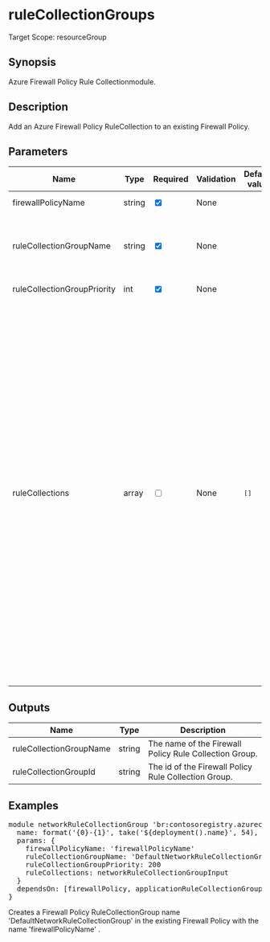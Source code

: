 # ruleCollectionGroups

Target Scope: resourceGroup

## Synopsis
Azure Firewall Policy Rule Collectionmodule.

## Description
Add an Azure Firewall Policy RuleCollection to an existing Firewall Policy.

## Parameters
| Name | Type | Required | Validation | Default value | Description |
| -- |  -- | -- | -- | -- | -- |
| firewallPolicyName | string | <input type="checkbox" checked> | None | <pre></pre> | The name of the already existing Firewall Policy. |
| ruleCollectionGroupName | string | <input type="checkbox" checked> | None | <pre></pre> | The name for the rule collection group to upsert.<br>Example:<br>'DefaultNetworkRuleCollectionGroup',<br>'DefaultApplicationRuleCollectionGroup',<br>'DefaultDnatRuleCollectionGroup' |
| ruleCollectionGroupPriority | int | <input type="checkbox" checked> | None | <pre></pre> | The priority of the rule collection group to upsert. |
| ruleCollections | array | <input type="checkbox"> | None | <pre>[]</pre> | The group of Firewall Policy rule collections to upsert. <br>If not empty, it needs to hold an array of a ruleCollectionType either \'FirewallPolicyFilterRuleCollection\' or \'FirewallPolicyNatRuleCollection\' that has one or more rules.<br>Example:<br>[<br>&nbsp;&nbsp;&nbsp;{<br>&nbsp;&nbsp;&nbsp;&nbsp;&nbsp;ruleCollectionType: 'FirewallPolicyFilterRuleCollection'<br>&nbsp;&nbsp;&nbsp;&nbsp;&nbsp;action: {<br>&nbsp;&nbsp;&nbsp;&nbsp;&nbsp;&nbsp;&nbsp;type: 'Allow'<br>&nbsp;&nbsp;&nbsp;&nbsp;&nbsp;}<br>&nbsp;&nbsp;&nbsp;&nbsp;&nbsp;name: 'azure-global-services-nrc'<br>&nbsp;&nbsp;&nbsp;&nbsp;&nbsp;priority: 1250<br>&nbsp;&nbsp;&nbsp;&nbsp;&nbsp;rules: [<br>&nbsp;&nbsp;&nbsp;&nbsp;&nbsp;&nbsp;&nbsp;{<br>&nbsp;&nbsp;&nbsp;&nbsp;&nbsp;&nbsp;&nbsp;&nbsp;&nbsp;ruleType: 'NetworkRule'<br>&nbsp;&nbsp;&nbsp;&nbsp;&nbsp;&nbsp;&nbsp;&nbsp;&nbsp;name: 'time-windows'<br>&nbsp;&nbsp;&nbsp;&nbsp;&nbsp;&nbsp;&nbsp;&nbsp;&nbsp;ipProtocols: [<br>&nbsp;&nbsp;&nbsp;&nbsp;&nbsp;&nbsp;&nbsp;&nbsp;&nbsp;&nbsp;&nbsp;'UDP'<br>&nbsp;&nbsp;&nbsp;&nbsp;&nbsp;&nbsp;&nbsp;&nbsp;&nbsp;]<br>&nbsp;&nbsp;&nbsp;&nbsp;&nbsp;&nbsp;&nbsp;&nbsp;&nbsp;destinationAddresses: [<br>&nbsp;&nbsp;&nbsp;&nbsp;&nbsp;&nbsp;&nbsp;&nbsp;&nbsp;&nbsp;&nbsp;'13.86.101.172'<br>&nbsp;&nbsp;&nbsp;&nbsp;&nbsp;&nbsp;&nbsp;&nbsp;&nbsp;]<br>&nbsp;&nbsp;&nbsp;&nbsp;&nbsp;&nbsp;&nbsp;&nbsp;&nbsp;sourceIpGroups: [<br>&nbsp;&nbsp;&nbsp;&nbsp;&nbsp;&nbsp;&nbsp;&nbsp;&nbsp;&nbsp;&nbsp;workloadIpGroup.id<br>&nbsp;&nbsp;&nbsp;&nbsp;&nbsp;&nbsp;&nbsp;&nbsp;&nbsp;&nbsp;&nbsp;infraIpGroup.id<br>&nbsp;&nbsp;&nbsp;&nbsp;&nbsp;&nbsp;&nbsp;&nbsp;&nbsp;]<br>&nbsp;&nbsp;&nbsp;&nbsp;&nbsp;&nbsp;&nbsp;&nbsp;&nbsp;destinationPorts: [<br>&nbsp;&nbsp;&nbsp;&nbsp;&nbsp;&nbsp;&nbsp;&nbsp;&nbsp;&nbsp;&nbsp;'123'<br>&nbsp;&nbsp;&nbsp;&nbsp;&nbsp;&nbsp;&nbsp;&nbsp;&nbsp;]<br>&nbsp;&nbsp;&nbsp;&nbsp;&nbsp;&nbsp;&nbsp;}<br>&nbsp;&nbsp;&nbsp;&nbsp;&nbsp;]<br>&nbsp;&nbsp;&nbsp;}<br>] |
## Outputs
| Name | Type | Description |
| -- |  -- | -- |
| ruleCollectionGroupName | string | The name of the Firewall Policy Rule Collection Group. |
| ruleCollectionGroupId | string | The id of the Firewall Policy Rule Collection Group. |
## Examples
<pre>
module networkRuleCollectionGroup 'br:contosoregistry.azurecr.io/firewallpolicies/rulecollectiongroups.bicep' =  {
  name: format('{0}-{1}', take('${deployment().name}', 54), 'rulecoll1')
  params: {
    firewallPolicyName: 'firewallPolicyName'
    ruleCollectionGroupName: 'DefaultNetworkRuleCollectionGroup'
    ruleCollectionGroupPriority: 200
    ruleCollections: networkRuleCollectionGroupInput
  }
  dependsOn: [firewallPolicy, applicationRuleCollectionGroup]
}
</pre>
<p>Creates a Firewall Policy RuleCollectionGroup name 'DefaultNetworkRuleCollectionGroup' in the existing Firewall Policy with the name 'firewallPolicyName' .</p>


